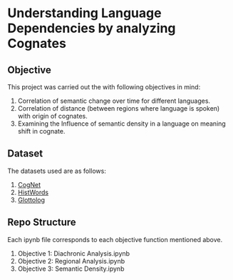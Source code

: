# Understanding Language Dependencies by analyzing Cognates

## Objective
This project was carried out the with following objectives in mind:

1. Correlation of semantic change over time for different languages.
2. Correlation of distance (between regions where language is spoken) with origin of cognates.
3. Examining the Influence of semantic density in a language on meaning shift in cognate.

## Dataset

The datasets used are as follows:

1. [CogNet](https://github.com/kbatsuren/CogNet?search=1)
2. [HistWords](https://nlp.stanford.edu/projects/histwords/)
3. [Glottolog](https://glottolog.org/glottolog/language)

## Repo Structure

Each ipynb file corresponds to each objective function mentioned above.

1. Objective 1: Diachronic Analysis.ipynb
2. Objective 2: Regional Analysis.ipynb
3. Objective 3: Semantic Density.ipynb 



